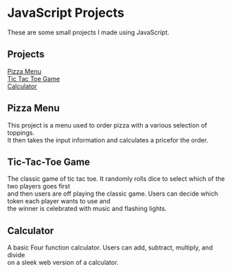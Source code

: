 # JavaScript Projects

These are some small projects I made using JavaScript.

## Projects<br>
<a href="">Pizza Menu</a><br>
<a href="">Tic Tac Toe Game</a><br>
<a href="https://github.com/bohdilong/JavaScriptProjects/tree/main/Calculator">Calculator</a><br>

## Pizza Menu<br>
This project is a menu used to order pizza with a various selection of toppings.<br> 
It then takes the input information and calculates a pricefor the order.

## Tic-Tac-Toe Game<br>
The classic game of tic tac toe. It randomly rolls dice to select which of the two players goes first<br>
and then users are off playing the classic game. Users can decide which token each player wants to use and <br>
the winner is celebrated with music and flashing lights.

## Calculator
A basic Four function calculator. Users can add, subtract, multiply, and divide<br>
on a sleek web version of a calculator. 
